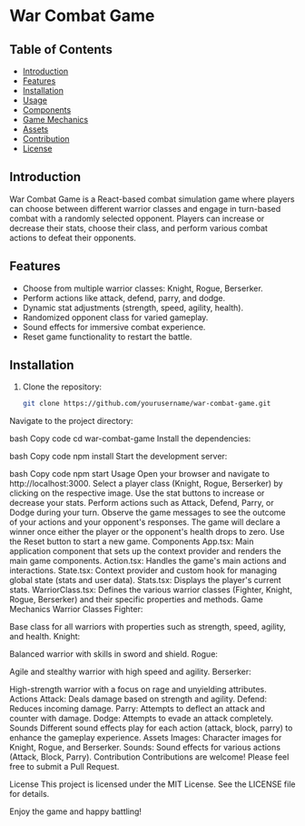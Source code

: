 # War Combat Game

## Table of Contents
- [Introduction](#introduction)
- [Features](#features)
- [Installation](#installation)
- [Usage](#usage)
- [Components](#components)
- [Game Mechanics](#game-mechanics)
- [Assets](#assets)
- [Contribution](#contribution)
- [License](#license)

## Introduction

War Combat Game is a React-based combat simulation game where players can choose between different warrior classes and engage in turn-based combat with a randomly selected opponent. Players can increase or decrease their stats, choose their class, and perform various combat actions to defeat their opponents.

## Features

- Choose from multiple warrior classes: Knight, Rogue, Berserker.
- Perform actions like attack, defend, parry, and dodge.
- Dynamic stat adjustments (strength, speed, agility, health).
- Randomized opponent class for varied gameplay.
- Sound effects for immersive combat experience.
- Reset game functionality to restart the battle.

## Installation

1. Clone the repository:
   ```bash
   git clone https://github.com/yourusername/war-combat-game.git
Navigate to the project directory:

bash
Copy code
cd war-combat-game
Install the dependencies:

bash
Copy code
npm install
Start the development server:

bash
Copy code
npm start
Usage
Open your browser and navigate to http://localhost:3000.
Select a player class (Knight, Rogue, Berserker) by clicking on the respective image.
Use the stat buttons to increase or decrease your stats.
Perform actions such as Attack, Defend, Parry, or Dodge during your turn.
Observe the game messages to see the outcome of your actions and your opponent's responses.
The game will declare a winner once either the player or the opponent's health drops to zero.
Use the Reset button to start a new game.
Components
App.tsx: Main application component that sets up the context provider and renders the main game components.
Action.tsx: Handles the game's main actions and interactions.
State.tsx: Context provider and custom hook for managing global state (stats and user data).
Stats.tsx: Displays the player's current stats.
WarriorClass.tsx: Defines the various warrior classes (Fighter, Knight, Rogue, Berserker) and their specific properties and methods.
Game Mechanics
Warrior Classes
Fighter:

Base class for all warriors with properties such as strength, speed, agility, and health.
Knight:

Balanced warrior with skills in sword and shield.
Rogue:

Agile and stealthy warrior with high speed and agility.
Berserker:

High-strength warrior with a focus on rage and unyielding attributes.
Actions
Attack: Deals damage based on strength and agility.
Defend: Reduces incoming damage.
Parry: Attempts to deflect an attack and counter with damage.
Dodge: Attempts to evade an attack completely.
Sounds
Different sound effects play for each action (attack, block, parry) to enhance the gameplay experience.
Assets
Images: Character images for Knight, Rogue, and Berserker.
Sounds: Sound effects for various actions (Attack, Block, Parry).
Contribution
Contributions are welcome! Please feel free to submit a Pull Request.

License
This project is licensed under the MIT License. See the LICENSE file for details.

Enjoy the game and happy battling!
